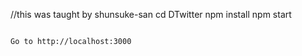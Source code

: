 //this was taught by shunsuke-san
cd DTwitter
npm install
npm start
```

Go to http://localhost:3000

